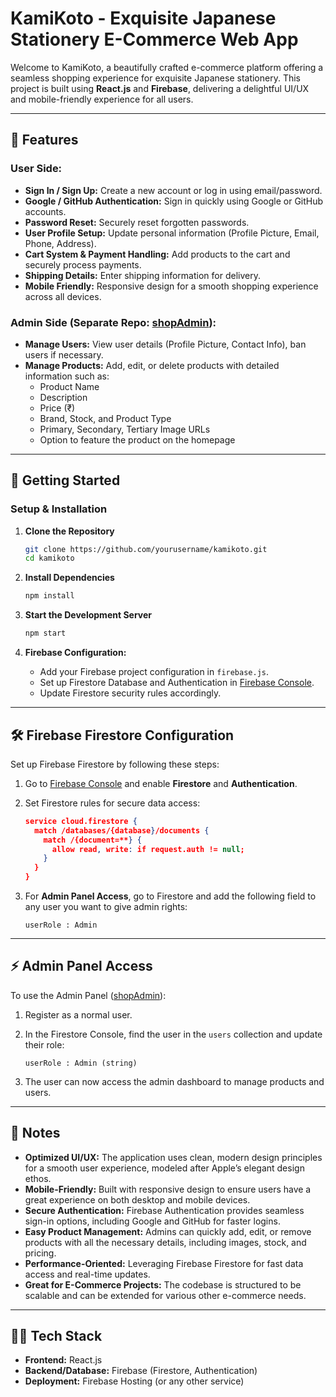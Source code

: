 # KamiKoto - Exquisite Japanese Stationery E-Commerce Web App

Welcome to KamiKoto, a beautifully crafted e-commerce platform offering a seamless shopping experience for exquisite Japanese stationery. This project is built using **React.js** and **Firebase**, delivering a delightful UI/UX and mobile-friendly experience for all users.

---

## 🌟 Features

### User Side:
- **Sign In / Sign Up:** Create a new account or log in using email/password.
- **Google / GitHub Authentication:** Sign in quickly using Google or GitHub accounts.
- **Password Reset:** Securely reset forgotten passwords.
- **User Profile Setup:** Update personal information (Profile Picture, Email, Phone, Address).
- **Cart System & Payment Handling:** Add products to the cart and securely process payments.
- **Shipping Details:** Enter shipping information for delivery.
- **Mobile Friendly:** Responsive design for a smooth shopping experience across all devices.

### Admin Side (Separate Repo: [shopAdmin](https://github.com/itfeelsharsh/shopAdmin)):
- **Manage Users:** View user details (Profile Picture, Contact Info), ban users if necessary.
- **Manage Products:** Add, edit, or delete products with detailed information such as:
  - Product Name
  - Description
  - Price (₹)
  - Brand, Stock, and Product Type
  - Primary, Secondary, Tertiary Image URLs
  - Option to feature the product on the homepage

---

## 🚀 Getting Started

### Setup & Installation

1. **Clone the Repository**
    ```bash
    git clone https://github.com/yourusername/kamikoto.git
    cd kamikoto
    ```

2. **Install Dependencies**
    ```bash
    npm install
    ```

3. **Start the Development Server**
    ```bash
    npm start
    ```

4. **Firebase Configuration:**
    - Add your Firebase project configuration in `firebase.js`.
    - Set up Firestore Database and Authentication in [Firebase Console](https://console.firebase.google.com).
    - Update Firestore security rules accordingly.

---

## 🛠 Firebase Firestore Configuration

Set up Firebase Firestore by following these steps:

1. Go to [Firebase Console](https://console.firebase.google.com) and enable **Firestore** and **Authentication**.

2. Set Firestore rules for secure data access:

    ```json
    service cloud.firestore {
      match /databases/{database}/documents {
        match /{document=**} {
          allow read, write: if request.auth != null;
        }
      }
    }
    ```

3. For **Admin Panel Access**, go to Firestore and add the following field to any user you want to give admin rights:

    ```plaintext
    userRole : Admin
    ```

---

## ⚡️ Admin Panel Access

To use the Admin Panel ([shopAdmin](https://github.com/itfeelsharsh/shopAdmin)):

1. Register as a normal user.
2. In the Firestore Console, find the user in the `users` collection and update their role:
   
    ```plaintext
    userRole : Admin (string)
    ```

3. The user can now access the admin dashboard to manage products and users.

---

## 📝 Notes

- **Optimized UI/UX:** The application uses clean, modern design principles for a smooth user experience, modeled after Apple’s elegant design ethos.
- **Mobile-Friendly:** Built with responsive design to ensure users have a great experience on both desktop and mobile devices.
- **Secure Authentication:** Firebase Authentication provides seamless sign-in options, including Google and GitHub for faster logins.
- **Easy Product Management:** Admins can quickly add, edit, or remove products with all the necessary details, including images, stock, and pricing.
- **Performance-Oriented:** Leveraging Firebase Firestore for fast data access and real-time updates.
- **Great for E-Commerce Projects:** The codebase is structured to be scalable and can be extended for various other e-commerce needs.

---

## 🧑‍💻 Tech Stack

- **Frontend:** React.js
- **Backend/Database:** Firebase (Firestore, Authentication)
- **Deployment:** Firebase Hosting (or any other service)
